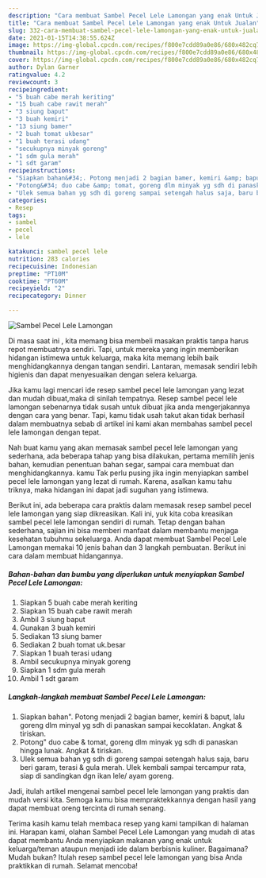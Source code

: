 ```yaml
---
description: "Cara membuat Sambel Pecel Lele Lamongan yang enak Untuk Jualan"
title: "Cara membuat Sambel Pecel Lele Lamongan yang enak Untuk Jualan"
slug: 332-cara-membuat-sambel-pecel-lele-lamongan-yang-enak-untuk-jualan
date: 2021-01-15T14:38:55.624Z
image: https://img-global.cpcdn.com/recipes/f800e7cdd89a0e86/680x482cq70/sambel-pecel-lele-lamongan-foto-resep-utama.jpg
thumbnail: https://img-global.cpcdn.com/recipes/f800e7cdd89a0e86/680x482cq70/sambel-pecel-lele-lamongan-foto-resep-utama.jpg
cover: https://img-global.cpcdn.com/recipes/f800e7cdd89a0e86/680x482cq70/sambel-pecel-lele-lamongan-foto-resep-utama.jpg
author: Dylan Garner
ratingvalue: 4.2
reviewcount: 3
recipeingredient:
- "5 buah cabe merah keriting"
- "15 buah cabe rawit merah"
- "3 siung baput"
- "3 buah kemiri"
- "13 siung bamer"
- "2 buah tomat ukbesar"
- "1 buah terasi udang"
- "secukupnya minyak goreng"
- "1 sdm gula merah"
- "1 sdt garam"
recipeinstructions:
- "Siapkan bahan&#34;. Potong menjadi 2 bagian bamer, kemiri &amp; baput, lalu goreng dlm minyal yg sdh di panaskan sampai kecoklatan. Angkat &amp; tiriskan."
- "Potong&#34; duo cabe &amp; tomat, goreng dlm minyak yg sdh di panaskan hingga lunak. Angkat &amp; tiriskan."
- "Ulek semua bahan yg sdh di goreng sampai setengah halus saja, baru beri garam, terasi &amp; gula merah. Ulek kembali sampai tercampur rata, siap di sandingkan dgn ikan lele/ ayam goreng."
categories:
- Resep
tags:
- sambel
- pecel
- lele

katakunci: sambel pecel lele 
nutrition: 283 calories
recipecuisine: Indonesian
preptime: "PT10M"
cooktime: "PT60M"
recipeyield: "2"
recipecategory: Dinner

---
```



![Sambel Pecel Lele Lamongan](https://img-global.cpcdn.com/recipes/f800e7cdd89a0e86/680x482cq70/sambel-pecel-lele-lamongan-foto-resep-utama.jpg)

Di masa  saat ini , kita memang bisa membeli masakan praktis tanpa harus repot membuatnya sendiri. Tapi, untuk mereka yang ingin memberikan hidangan istimewa untuk keluarga, maka kita memang lebih baik menghidangkannya dengan tangan sendiri. Lantaran, memasak sendiri lebih higienis dan dapat menyesuaikan dengan selera keluarga.

Jika kamu lagi mencari ide resep sambel pecel lele lamongan yang lezat dan mudah dibuat,maka di sinilah tempatnya. Resep sambel pecel lele lamongan  sebenarnya tidak susah untuk dibuat jika anda mengerjakannya dengan cara yang benar. Tapi, kamu tidak usah takut akan tidak berhasil dalam membuatnya 
sebab di artikel ini kami akan membahas sambel pecel lele lamongan dengan tepat.  



Nah buat kamu yang akan memasak sambel pecel lele lamongan yang sederhana, ada beberapa tahap yang bisa dilakukan, pertama memilih jenis bahan, kemudian penentuan bahan segar, sampai cara membuat dan menghidangkannya. kamu Tak perlu pusing jika ingin menyiapkan sambel pecel lele lamongan yang lezat di rumah. Karena, asalkan kamu  tahu triknya, maka hidangan ini dapat jadi suguhan yang istimewa.

Berikut ini, ada beberapa cara praktis  dalam memasak resep sambel pecel lele lamongan yang siap dikreasikan. Kali ini, yuk kita coba kreasikan sambel pecel lele lamongan sendiri di rumah. Tetap dengan bahan sederhana, sajian ini bisa memberi manfaat dalam membantu menjaga kesehatan tubuhmu sekeluarga. Anda dapat membuat Sambel Pecel Lele Lamongan memakai 10 jenis bahan dan 3 langkah pembuatan. Berikut ini cara dalam membuat hidangannya.

<!--inarticleads1-->

##### Bahan-bahan dan bumbu yang diperlukan untuk menyiapkan Sambel Pecel Lele Lamongan:

1. Siapkan 5 buah cabe merah keriting
1. Siapkan 15 buah cabe rawit merah
1. Ambil 3 siung baput
1. Gunakan 3 buah kemiri
1. Sediakan 13 siung bamer
1. Sediakan 2 buah tomat uk.besar
1. Siapkan 1 buah terasi udang
1. Ambil secukupnya minyak goreng
1. Siapkan 1 sdm gula merah
1. Ambil 1 sdt garam




<!--inarticleads2-->

##### Langkah-langkah membuat Sambel Pecel Lele Lamongan:

1. Siapkan bahan&#34;. Potong menjadi 2 bagian bamer, kemiri &amp; baput, lalu goreng dlm minyal yg sdh di panaskan sampai kecoklatan. Angkat &amp; tiriskan.
1. Potong&#34; duo cabe &amp; tomat, goreng dlm minyak yg sdh di panaskan hingga lunak. Angkat &amp; tiriskan.
1. Ulek semua bahan yg sdh di goreng sampai setengah halus saja, baru beri garam, terasi &amp; gula merah. Ulek kembali sampai tercampur rata, siap di sandingkan dgn ikan lele/ ayam goreng.




Jadi, itulah artikel mengenai  sambel pecel lele lamongan  yang praktis dan mudah versi kita. Semoga kamu bisa mempraktekkannya dengan hasil yang dapat membuat oreng tercinta di rumah senang. 

Terima kasih kamu telah membaca resep yang kami tampilkan di halaman ini. Harapan kami, olahan  Sambel Pecel Lele Lamongan yang mudah di atas dapat membantu Anda menyiapkan makanan yang enak untuk keluarga/teman ataupun menjadi ide dalam berbisnis kuliner. Bagaimana? Mudah bukan? Itulah resep sambel pecel lele lamongan yang bisa Anda praktikkan di rumah. Selamat mencoba!

